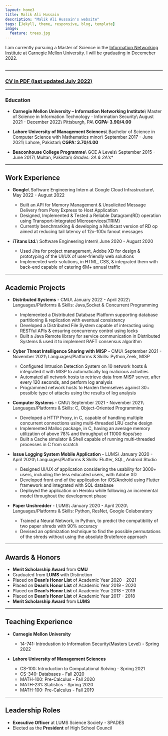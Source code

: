 ```yaml
---
layout: home3
title: Malik Ali Hussain
description: "Malik Ali Hussain's website"
tags: [Jekyll, theme, responsive, blog, template]
image:
  feature: trees.jpg
---
```


I am currently pursuing a Master of Science in the [Information Networking Institute](https://www.cmu.edu/ini/) at [Carnegie Mellon University](https://www.cmu.edu). I will be graduating in Decemeber 2022. 
<br />
<br />


---

### [CV in PDF (last updated July 2022)](../MalikAliHussain_Resume.pdf)

---

### Education

- **Carnegie Mellon University – Information Networking Institute**\\
    Master of Science in Information Technology - Information Security\\
    August 2021 - December 2022\\
    Pittsburgh, PA\\
    **CGPA: 3.90/4.00**

- **Lahore University of Management Sciences**\\
    Bachelor of Science in Computer Science with Mathematics minor\\
    September 2017 - June 2021\\
    Lahore, Pakistan\\
    **CGPA: 3.70/4.00**
 
- **Beaconhouse College Programme**\\
    GCE A Levels\\
    September 2015 - June 2017\\
    Multan, Pakistan\\
    **Grades: 2A* & 2A's**

---
## Work Experience

- **Google**\\
    Software Engineering Intern at Google Cloud Infrastructure\\
    May 2022 - August 2022   
    - Built an API for Memory Management & Unsolicited Message Delivery from Pony Express to Host Application
    - Designed, Implemented & Tested a Reliable Datagram(RD) operation using Transport-Integrated Microservices(TRIM)
    - Currently benchmarking & developing a Multicast version of RD op aimed at reducing tail latency of 12x–100x fanout messages

- **iTitans Ltd.**\\
    Software Engineering Intern\\
    June 2020 - August 2020 
    - Used Jira for project management, Adobe XD for design & prototyping of the UI/UX of user-friendly web solutions
    - Implemented web-solutions, in HTML, CSS, & integrated them with back-end capable of catering 6M+ annual traffic

---

## Academic Projects

- **Distributed Systems** - CMU\\
    January 2022 - April 2022\\
    Languages/Platforms & Skills: Java,Socket & Concurrent Programming  
    - Implemented a Distributed Database Platform supporting database partitioning & replication with eventual consistency
    - Developed a Distributed File System capable of interacting using RESTful APIs & ensuring concurrency control using locks
    - Built a Java Remote library for service communication in Distributed Systems & used it to implement RAFT consensus algorithm

- **Cyber Threat Intelligence Sharing with MISP** - CMU\\
    September 2021 - November 2021\\
    Languages/Platforms & Skills: Python,Zeek, MISP
    - Configured Intrusion Detection System on 10 network hosts & integrated it with MISP to automatically log malicious activities
    - Automated all network hosts to retrieve data from MISP server, after every 120 seconds, and perform log analysis 
    - Programmed network hosts to Harden themselves against 30+ possible type of attacks using the results of log analysis

- **Computer Systems** - CMU\\
    September 2021 - November 2021\\
    Languages/Platforms & Skills: C, Object-Oriented Programming
    - Developed a HTTP Proxy, in C, capable of handling multiple concurrent connections using multi-threaded LRU cache design
    - Implemented Malloc package, in C, having an average memory utilization of above 78% and throughput of 11000 Kops/sec
    - Built a Cache simulator & Shell capable of running multi-threaded processes in C from scratch

- **Issue Logging System Mobile Application** - LUMS\\
    January 2020 - April 2020\\
    Languages/Platforms & Skills: Flutter, SQL, Android Studio
    - Designed UI/UX of application considering the usability for 3000+ users, including the less educated users, with Adobe XD
    - Developed front end of the application for iOS/Android using Flutter framework and integrated with SQL database
    - Deployed the application on Heroku while following an incremental model throughout the development phase

- **Paper Unshredder** - LUMS\\
    January 2020 - April 2020\\
    Languages/Platforms & Skills: Python, ResNet, Google Colaboratory
    - Trained a Neural Network, in Python, to predict the compatibility of two paper shreds with 90% accuracy
    - Devised an optimization technique to find the possible permutations of the shreds without using the absolute Bruteforce approach


---

## Awards & Honors  

- **Merit Scholarship Award** from **CMU** 
- Graduated from **LUMS** with Distinction
- Placed on **Dean’s Honor List** of Academic Year 2020 - 2021
- Placed on **Dean’s Honor List** of Academic Year 2019 - 2020
- Placed on **Dean’s Honor List** of Academic Year 2018 - 2019
- Placed on **Dean’s Honor List** of Academic Year 2017 - 2018
- **Merit Scholarship Award** from **LUMS** 

---

## Teaching Experience

- **Carnegie Mellon University**
     - 14-741: Introdustion to Information Security(Masters Level) - Spring 2022

- **Lahore University of Management Sciences**
     - CS-100: Introduction to Computational Solving - Spring 2021
     - CS-340: Databases - Fall 2020
     - MATH-100: Pre-Calculus - Fall 2020
     - MATH-231: Statistics - Spring 2020
     - MATH-100: Pre-Calculus - Fall 2019

---

## Leadership Roles

- **Executive Officer** at LUMS Science Society - SPADES
- Elected as the **President** of High School Council


